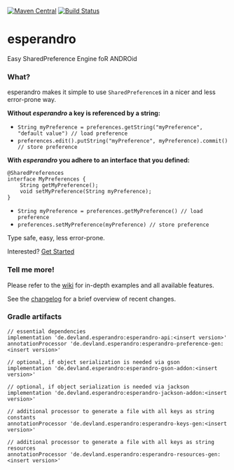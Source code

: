 [![Maven Central](https://images1-focus-opensocial.googleusercontent.com/gadgets/proxy?container=focus&url=https%3A%2F%2Fimg.shields.io%2Fmaven-central%2Fv%2Fde.devland.esperandro%2Fesperandro-api%3Fstyle%3Dflat-square)](https://search.maven.org/search?q=g:de.devland.esperandro)
[![Build Status](https://images1-focus-opensocial.googleusercontent.com/gadgets/proxy?container=focus&url=https%3A%2F%2Fimg.shields.io%2Ftravis%2Fdkunzler%2Fesperandro%3Fstyle%3Dflat-square)](https://travis-ci.org/dkunzler/esperandro)

# esperandro


Easy SharedPreference Engine foR ANDROid

### What?

esperandro makes it simple to use `SharedPreference`s in a nicer and less error-prone way.

**Without *esperandro* a key is referenced by a string:**

* `String myPreference = preferences.getString("myPreference", "default value") // load preference`
* `preferences.edit().putString("myPreference", myPreference).commit() // store preference`



**With *esperandro* you adhere to an interface that you defined:**

    @SharedPreferences
    interface MyPreferences {
        String getMyPreference();
        void setMyPreference(String myPreference);
    }
    
* `String myPreference = preferences.getMyPreference() // load preference`
* `preferences.setMyPreference(myPreference) // store preference`


Type safe, easy, less error-prone.

Interested? [Get Started](https://github.com/dkunzler/esperandro/wiki/Basic-Usage)

### Tell me more!

Please refer to the [wiki](https://github.com/dkunzler/esperandro/wiki) for in-depth examples and all available features.

See the [changelog](changelog.md) for a brief overview of recent changes.


### Gradle artifacts


    // essential dependencies
    implementation 'de.devland.esperandro:esperandro-api:<insert version>'
    annotationProcessor 'de.devland.esperandro:esperandro-preference-gen:<insert version>'

    // optional, if object serialization is needed via gson
    implementation 'de.devland.esperandro:esperandro-gson-addon:<insert version>'
    
    // optional, if object serialization is needed via jackson
    implementation 'de.devland.esperandro:esperandro-jackson-addon:<insert version>'
    
    // additional processor to generate a file with all keys as string constants
    annotationProcessor 'de.devland.esperandro:esperandro-keys-gen:<insert version>'
    
    // additional processor to generate a file with all keys as string resources
    annotationProcessor 'de.devland.esperandro:esperandro-resources-gen:<insert version>'
    
